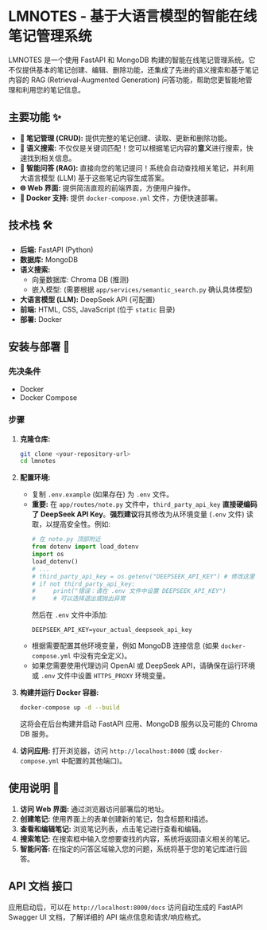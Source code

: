 # LMNOTES - 基于大语言模型的智能在线笔记管理系统

LMNOTES 是一个使用 FastAPI 和 MongoDB 构建的智能在线笔记管理系统。它不仅提供基本的笔记创建、编辑、删除功能，还集成了先进的语义搜索和基于笔记内容的 RAG (Retrieval-Augmented Generation) 问答功能，帮助您更智能地管理和利用您的笔记信息。

## 主要功能 ✨

*   **📝 笔记管理 (CRUD):** 提供完整的笔记创建、读取、更新和删除功能。
*   **🧠 语义搜索:** 不仅仅是关键词匹配！您可以根据笔记内容的**意义**进行搜索，快速找到相关信息。
*   **💬 智能问答 (RAG):** 直接向您的笔记提问！系统会自动查找相关笔记，并利用大语言模型 (LLM) 基于这些笔记内容生成答案。
*   **🌐 Web 界面:** 提供简洁直观的前端界面，方便用户操作。
*   **🐳 Docker 支持:** 提供 `docker-compose.yml` 文件，方便快速部署。

## 技术栈 🛠️

*   **后端:** FastAPI (Python)
*   **数据库:** MongoDB
*   **语义搜索:**
    *   向量数据库: Chroma DB (推测)
    *   嵌入模型: (需要根据 `app/services/semantic_search.py` 确认具体模型)
*   **大语言模型 (LLM):** DeepSeek API (可配置)
*   **前端:** HTML, CSS, JavaScript (位于 `static` 目录)
*   **部署:** Docker

## 安装与部署 🚀

### 先决条件

*   Docker
*   Docker Compose

### 步骤

1.  **克隆仓库:**
    ```bash
    git clone <your-repository-url>
    cd lmnotes
    ```

2.  **配置环境:**
    *   复制 `.env.example` (如果存在) 为 `.env` 文件。
    *   **重要:** 在 `app/routes/note.py` 文件中，`third_party_api_key` **直接硬编码了 DeepSeek API Key**。**强烈建议**将其修改为从环境变量 (`.env` 文件) 读取，以提高安全性。例如:
        ```python
        # 在 note.py 顶部附近
        from dotenv import load_dotenv
        import os
        load_dotenv()
        # ...
        # third_party_api_key = os.getenv("DEEPSEEK_API_KEY") # 修改这里
        # if not third_party_api_key:
        #     print("错误：请在 .env 文件中设置 DEEPSEEK_API_KEY")
        #     # 可以选择退出或抛出异常
        ```
        然后在 `.env` 文件中添加:
        ```
        DEEPSEEK_API_KEY=your_actual_deepseek_api_key
        ```
    *   根据需要配置其他环境变量，例如 MongoDB 连接信息 (如果 `docker-compose.yml` 中没有完全定义)。
    *   如果您需要使用代理访问 OpenAI 或 DeepSeek API，请确保在运行环境或 `.env` 文件中设置 `HTTPS_PROXY` 环境变量。

3.  **构建并运行 Docker 容器:**
    ```bash
    docker-compose up -d --build
    ```
    这将会在后台构建并启动 FastAPI 应用、MongoDB 服务以及可能的 Chroma DB 服务。

4.  **访问应用:**
    打开浏览器，访问 `http://localhost:8000` (或 `docker-compose.yml` 中配置的其他端口)。

## 使用说明 📖

1.  **访问 Web 界面:** 通过浏览器访问部署后的地址。
2.  **创建笔记:** 使用界面上的表单创建新的笔记，包含标题和描述。
3.  **查看和编辑笔记:** 浏览笔记列表，点击笔记进行查看和编辑。
4.  **搜索笔记:** 在搜索框中输入您想要查找的内容，系统将返回语义相关的笔记。
5.  **智能问答:** 在指定的问答区域输入您的问题，系统将基于您的笔记库进行回答。

## API 文档 接口

应用启动后，可以在 `http://localhost:8000/docs` 访问自动生成的 FastAPI Swagger UI 文档，了解详细的 API 端点信息和请求/响应格式。
